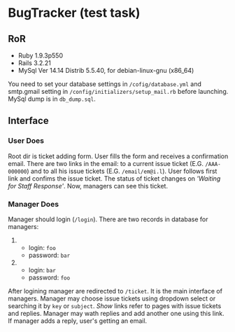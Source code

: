# BugTracker (test task)

## RoR

- Ruby 1.9.3p550
- Rails 3.2.21
- MySql Ver 14.14 Distrib 5.5.40, for debian-linux-gnu (x86_64)

You need to set your database settings in `/cofig/database.yml` and smtp.gmail setting in `/config/initializers/setup_mail.rb` before launching. MySql dump is in `db_dump.sql`.

## Interface

### User Does

Root dir is ticket adding form. User fills the form and receives a confirmation email. There are two links in the email: to a current issue ticket (E.G. `/AAA-000000`) and to all his issue tickets (E.G. `/email/em@i.l`). User follows first link and confims the issue ticket. The status of ticket changes on *'Waiting for Staff Response'*. Now, managers can see this ticket.

### Manager Does

Manager should login (`/login`). There are two records in database for managers:

1.
	* login: `foo`
	* password: `bar`
2.
	* login: `bar`
	* password: `foo`

After logining manager are redirected to `/ticket`. It is the main interface of managers. Manager may choose issue tickets using dropdown select or searching it by `key` or `subject`.
*Show* links refer to pages with issue tickets and replies. Manager may wath replies and add another one using this link. If manager adds a reply, user's getting an email.